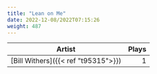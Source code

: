 ```yaml
---
title: "Lean on Me"
date: 2022-12-08/2022T07:15:26
weight: 487
---
```




 Artist | Plays 
----- | -----:
[Bill Withers]({{< ref "t95315">}}) | 1
